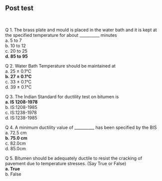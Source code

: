 ## Post test
<br>

Q 1. The brass plate and mould is placed in the water bath and it is kept at the specified temperature for about __________ minutes  
a. 5 to 7  
b. 10 to 12  
c. 20 to 25  
<b>d. 85 to 95</b>    

Q 2. Water Bath Temperature should be maintained at  
a. 25 ± 0.1°C  
<b>b. 27 ± 0.1°C</b>  
c. 33 ± 0.1°C  
d. 39 ± 0.1°C    

Q 3. The Indian Standard for ductility test on bitumen is  
<b>a. IS 1208-1978</b>  
b. IS:1208-1985  
c. IS:1238-1978  
d. IS:1238-1985    

Q 4. A minimum ductility value of __________ has been specified by the BIS  
a. 72.5 cm  
<b>b. 75.0 cm</b>  
c. 82.0cm  
d. 85.0cm    

Q 5. Bitumen should be adequately ductile to resist the cracking of pavement due to temperature stresses. (Say True or False)  
<b>a. True</b>  
b. False  

